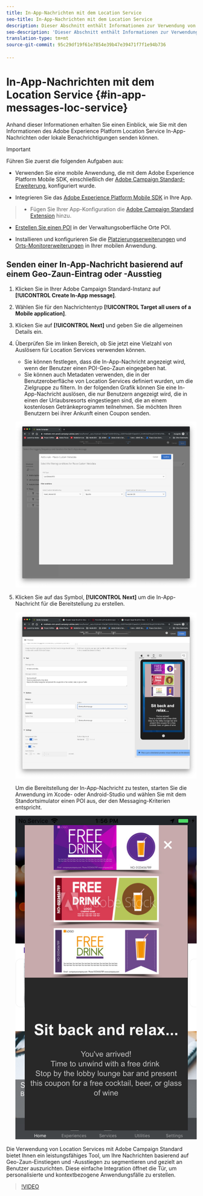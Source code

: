 ```yaml
---
title: In-App-Nachrichten mit dem Location Service
seo-title: In-App-Nachrichten mit dem Location Service
description: Dieser Abschnitt enthält Informationen zur Verwendung von Push-Nachrichten in Campaign Standard mit In-App-Nachrichten in Campaign Standard.
seo-description: 'Dieser Abschnitt enthält Informationen zur Verwendung von "Push-Nachrichten in Campaign Standard"mit In-App-Nachrichten in Campaign Standard. '
translation-type: tm+mt
source-git-commit: 95c29df19f61e7854e39b47e39471f7f1e94b736

---
```



# In-App-Nachrichten mit dem Location Service {#in-app-messages-loc-service}

Anhand dieser Informationen erhalten Sie einen Einblick, wie Sie mit den Informationen des Adobe Experience Platform Location Service In-App-Nachrichten oder lokale Benachrichtigungen senden können.

>[!IMPORTANT]
>
>Führen Sie zuerst die folgenden Aufgaben aus:
>
>* Verwenden Sie eine mobile Anwendung, die mit dem Adobe Experience Platform Mobile SDK, einschließlich der [Adobe Campaign Standard-Erweiterung](https://aep-sdks.gitbook.io/docs/using-mobile-extensions/adobe-campaign-standard), konfiguriert wurde.
   >
   >
* Integrieren Sie das [Adobe Experience Platform Mobile SDK](https://aep-sdks.gitbook.io/docs/getting-started/get-the-sdk) in Ihre App.
>* Fügen Sie Ihrer App-Konfiguration die [Adobe Campaign Standard Extension](https://aep-sdks.gitbook.io/docs/using-mobile-extensions/adobe-campaign-standard) hinzu.
   >
   >
* [Erstellen Sie einen POI](/help/poi-mgmt-ui/create-a-poi-ui.md) in der Verwaltungsoberfläche Orte POI.
   >
   >
* Installieren und konfigurieren Sie die [Platzierungserweiterungen](/help/places-ext-aep-sdks/places-extension/places-extension.md) und [Orts-Monitorerweiterungen](/help/places-ext-aep-sdks/places-monitor-extension/places-monitor-extension.md) in Ihrer mobilen Anwendung.


## Senden einer In-App-Nachricht basierend auf einem Geo-Zaun-Eintrag oder -Ausstieg

1. Klicken Sie in Ihrer Adobe Campaign Standard-Instanz auf **[!UICONTROL Create In-App message]**.
2. Wählen Sie für den Nachrichtentyp **[!UICONTROL Target all users of a Mobile application]**.
3. Klicken Sie auf **[!UICONTROL Next]** und geben Sie die allgemeinen Details ein.
4. Überprüfen Sie im linken Bereich, ob Sie jetzt eine Vielzahl von Auslösern für Location Services verwenden können.

   * Sie können festlegen, dass die In-App-Nachricht angezeigt wird, wenn der Benutzer einen POI-Geo-Zaun eingegeben hat.
   * Sie können auch Metadaten verwenden, die in der Benutzeroberfläche von Location Services definiert wurden, um die Zielgruppe zu filtern.
   In der folgenden Grafik können Sie eine In-App-Nachricht auslösen, die nur Benutzern angezeigt wird, die in einen der Urlaubsresorts eingestiegen sind, die an einem kostenlosen Getränkeprogramm teilnehmen. Sie möchten Ihren Benutzern bei ihrer Ankunft einen Coupon senden.

   !["In-App-Nachrichten-Orte-Metadaten"](/help/assets/last-entered-vacation.png)

5. Klicken Sie auf das Symbol, **[!UICONTROL Next]** um die In-App-Nachricht für die Bereitstellung zu erstellen.

   !["Ereignis erstellen"](/help/assets/prepare-ACS.png)

   Um die Bereitstellung der In-App-Nachricht zu testen, starten Sie die Anwendung im Xcode- oder Android-Studio und wählen Sie mit dem Standortsimulator einen POI aus, der den Messaging-Kriterien entspricht.

   !["trinken Coupon"](/help/assets/drink-coupon-on-app.png)


Die Verwendung von Location Services mit Adobe Campaign Standard bietet Ihnen ein leistungsfähiges Tool, um Ihre Nachrichten basierend auf Geo-Zaun-Einstiegen und -Ausstiegen zu segmentieren und gezielt an Benutzer auszurichten. Diese einfache Integration öffnet die Tür, um personalisierte und kontextbezogene Anwendungsfälle zu erstellen.

>[!VIDEO](https://www.youtube.com/watch?v=ikiTTQw9c-o)